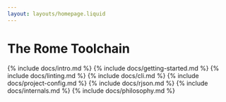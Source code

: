 ```yaml
---
layout: layouts/homepage.liquid
---
```


# The Rome Toolchain

{% include docs/intro.md %}
{% include docs/getting-started.md %}
{% include docs/linting.md %}
{% include docs/cli.md %}
{% include docs/project-config.md %}
{% include docs/rjson.md %}
{% include docs/internals.md %}
{% include docs/philosophy.md %}
